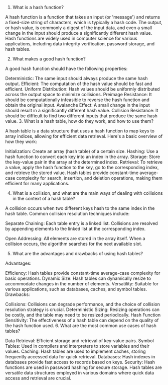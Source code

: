 1. What is a hash function?

A hash function is a function that takes an input (or 'message') and returns a fixed-size string of characters, which is typically a hash code. The output, or hash value, is commonly a digest of the input data, and even a small change in the input should produce a significantly different hash value. Hash functions are widely used in computer science for various applications, including data integrity verification, password storage, and hash tables.

2. What makes a good hash function?

A good hash function should have the following properties:

Deterministic: The same input should always produce the same hash output.
Efficient: The computation of the hash value should be fast and efficient.
Uniform Distribution: Hash values should be uniformly distributed across the output space to minimize collisions.
Preimage Resistance: It should be computationally infeasible to reverse the hash function and obtain the original input.
Avalanche Effect: A small change in the input should result in a significantly different hash value.
Collision Resistance: It should be difficult to find two different inputs that produce the same hash value.
3. What is a hash table, how do they work, and how to use them?

A hash table is a data structure that uses a hash function to map keys to array indices, allowing for efficient data retrieval. Here's a basic overview of how they work:

Initialization: Create an array (hash table) of a certain size.
Hashing: Use a hash function to convert each key into an index in the array.
Storage: Store the key-value pair in the array at the determined index.
Retrieval: To retrieve a value, apply the hash function to the key, go to the corresponding index, and retrieve the stored value.
Hash tables provide constant-time average-case complexity for search, insertion, and deletion operations, making them efficient for many applications.

4. What is a collision, and what are the main ways of dealing with collisions in the context of a hash table?

A collision occurs when two different keys hash to the same index in the hash table. Common collision resolution techniques include:

Separate Chaining: Each table entry is a linked list. Collisions are resolved by appending elements to the linked list at the corresponding index.

Open Addressing: All elements are stored in the array itself. When a collision occurs, the algorithm searches for the next available slot.

5. What are the advantages and drawbacks of using hash tables?

Advantages:

Efficiency: Hash tables provide constant-time average-case complexity for basic operations.
Dynamic Size: Hash tables can dynamically resize to accommodate changes in the number of elements.
Versatility: Suitable for various applications, such as databases, caches, and symbol tables.
Drawbacks:

Collisions: Collisions can degrade performance, and the choice of collision resolution strategy is crucial.
Deterministic Sizing: Resizing operations can be costly, and the table may need to be resized periodically.
Hash Function Sensitivity: The effectiveness of a hash table can depend on the quality of the hash function used.
6. What are the most common use cases of hash tables?

Data Retrieval: Efficient storage and retrieval of key-value pairs.
Symbol Tables: Used in compilers and interpreters to store variables and their values.
Caching: Hash tables are used to implement caches, storing frequently accessed data for quick retrieval.
Databases: Hash indexes in databases provide fast access to records based on keys.
Security: Hash functions are used in password hashing for secure storage.
Hash tables are versatile data structures employed in various domains where quick data access and retrieval are crucial.


